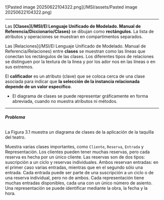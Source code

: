 ![Pasted image 20250622104322.png](/MSI/assets/Pasted image 20250622104322.png)
****
Las **[Clases](/MSI/El Lenguaje Unificado de Modelado. Manual de Referencia/Diccionario/Clases)** se dibujan como **rectángulos**. La lista de atributos y operaciones se muestran en compartimentos separados.

Las [Relaciones](/MSI/El Lenguaje Unificado de Modelado. Manual de Referencia/Relaciones) entre **clases** se muestran como las líneas que conectan los rectángulos de las clases. Los diferentes tipos de relaciones se distinguen por la textura de la línea y por los ador nos en las líneas o en sus extremos.

El **calificador** es un atributo (clave) que se coloca cerca de una clase asociada para indicar que **la selección de la instancia relacionada depende de un valor específico**.

- El diagrama de clases se puede representar gráficamente en forma abreviada, cuando no muestra atributos ni métodos.
****
###### **Problema**
La Figura 3.1 muestra un diagrama de clases de la aplicación de la taquilla del teatro.

Muestra varias clases importantes, como `Cliente`, `Reserva`, `Entrada` y Representación. Los clientes pueden tener muchas reservas, pero cada reserva es hecha por un único cliente. Las reservas son de dos tipos: suscripción a un ciclo y reservas individuales. Ambos reservan entradas: en el primer caso varias entradas, mientras que en el segundo sólo una entrada. Cada entrada puede ser parte de una suscripción a un ciclo o de una reserva individual, pero no de ambos. Cada representación tiene muchas entradas disponibles, cada una con un único número de asiento. Una representación se puede identificar mediante la obra, la fecha y la hora.